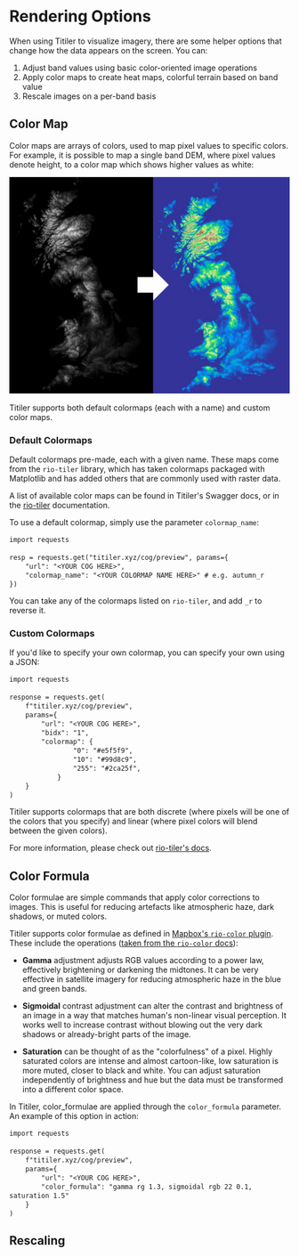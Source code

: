 # Rendering Options

When using Titiler to visualize imagery, there are some helper options that change how the data appears on the screen. You can:
1. Adjust band values using basic color-oriented image operations
2. Apply color maps to create heat maps, colorful terrain based on band value
3. Rescale images on a per-band basis

## Color Map

Color maps are arrays of colors, used to map pixel values to specific colors. For example, it is possible to map a single band DEM, where pixel values denote height, to a color map which shows higher values as white:

![color map example](../img/colormap.png)

Titiler supports both default colormaps (each with a name) and custom color maps.

### Default Colormaps

Default colormaps pre-made, each with a given name. These maps come from the `rio-tiler` library, which has taken colormaps packaged with Matplotlib and has added others that are commonly used with raster data. 

A list of available color maps can be found in Titiler's Swagger docs, or in the [rio-tiler](https://cogeotiff.github.io/rio-tiler/colormap/) documentation.

To use a default colormap, simply use the parameter `colormap_name`:

```python3
import requests

resp = requests.get("titiler.xyz/cog/preview", params={
    "url": "<YOUR COG HERE>",
    "colormap_name": "<YOUR COLORMAP NAME HERE>" # e.g. autumn_r
})
```

You can take any of the colormaps listed on `rio-tiler`, and add `_r` to reverse it.

### Custom Colormaps

If you'd like to specify your own colormap, you can specify your own using a JSON:

```python3 
import requests

response = requests.get(
    f"titiler.xyz/cog/preview",
    params={
        "url": "<YOUR COG HERE>",
        "bidx": "1",
        "colormap": {
                "0": "#e5f5f9",
                "10": "#99d8c9",
                "255": "#2ca25f",
            }
    }
)
```

Titiler supports colormaps that are both discrete (where pixels will be one of the colors that you specify) and linear (where pixel colors will blend between the given colors).

For more information, please check out [rio-tiler's docs](https://cogeotiff.github.io/rio-tiler/colormap/).

## Color Formula

Color formulae are simple commands that apply color corrections to images. This is useful for reducing artefacts like atmospheric haze, dark shadows, or muted colors.

Titiler supports color formulae as defined in [Mapbox's `rio-color` plugin](https://github.com/mapbox/rio-color). These include the operations ([taken from the `rio-color` docs](https://github.com/mapbox/rio-color#operations)):

- **Gamma** adjustment adjusts RGB values according to a power law, effectively brightening or darkening the midtones. It can be very effective in satellite imagery for reducing atmospheric haze in the blue and green bands.

- **Sigmoidal** contrast adjustment can alter the contrast and brightness of an image in a way that matches human's non-linear visual perception. It works well to increase contrast without blowing out the very dark shadows or already-bright parts of the image.

- **Saturation** can be thought of as the "colorfulness" of a pixel. Highly saturated colors are intense and almost cartoon-like, low saturation is more muted, closer to black and white. You can adjust saturation independently of brightness and hue but the data must be transformed into a different color space.

In Titiler, color_formulae are applied through the `color_formula` parameter. An example of this option in action:

```python3
import requests

response = requests.get(
    f"titiler.xyz/cog/preview",
    params={
        "url": "<YOUR COG HERE>",
        "color_formula": "gamma rg 1.3, sigmoidal rgb 22 0.1, saturation 1.5"
    }
)
```

## Rescaling
